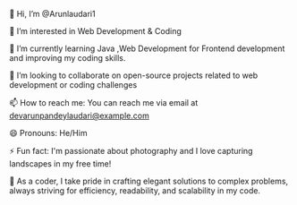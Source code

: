 👋 Hi, I’m @Arunlaudari1

👀 I’m interested in Web Development & Coding

🌱 I’m currently learning Java ,Web Development for Frontend development and improving my coding skills.

💞️ I’m looking to collaborate on open-source projects related to web development or coding challenges

📫 How to reach me: You can reach me via email at devarunpandeylaudari@example.com 

😄 Pronouns: He/Him

⚡ Fun fact: I'm passionate about photography and I love capturing landscapes in my free time!

🚀 As a coder, I take pride in crafting elegant solutions to complex problems, always striving for efficiency, readability, and scalability in my code.
